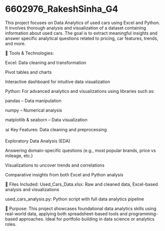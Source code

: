 # 6602976_RakeshSinha_G4
This project focuses on Data Analytics of used cars using Excel and Python. It involves thorough analysis and visualization of a dataset containing information about used cars. The goal is to extract meaningful insights and answer specific analytical questions related to pricing, car features, trends, and more.

🧰 Tools & Technologies:

Excel: Data cleaning and transformation

Pivot tables and charts

Interactive dashboard for intuitive data visualization

Python: For advanced analytics and visualizations using libraries such as:

pandas – Data manipulation

numpy – Numerical analysis

matplotlib & seaborn – Data visualization


📊 Key Features:
Data cleaning and preprocessing

Exploratory Data Analysis (EDA)

Answering domain-specific questions (e.g., most popular brands, price vs mileage, etc.)

Visualizations to uncover trends and correlations

Comparative insights from both Excel and Python analysis

📁 Files Included:
Used_Cars_Data.xlsx: Raw and cleaned data, Excel-based analysis and visualizations

used_cars_analysis.py: Python script with full data analytics pipeline

🚀 Purpose:
This project showcases foundational data analytics skills using real-world data, applying both spreadsheet-based tools and programming-based approaches. Ideal for portfolio building in data science or analytics roles.


